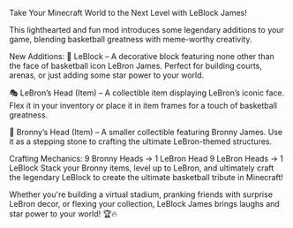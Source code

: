 Take Your Minecraft World to the Next Level with LeBlock James!

This lighthearted and fun mod introduces some legendary additions to your game, blending basketball greatness with meme-worthy creativity.

New Additions:
🏀 LeBlock – A decorative block featuring none other than the face of basketball icon LeBron James. Perfect for building courts, arenas, or just adding some star power to your world.

🎭 LeBron’s Head (Item) – A collectible item displaying LeBron’s iconic face. Flex it in your inventory or place it in item frames for a touch of basketball greatness.

👶 Bronny’s Head (Item) – A smaller collectible featuring Bronny James. Use it as a stepping stone to crafting the ultimate LeBron-themed structures.

Crafting Mechanics:
9 Bronny Heads → 1 LeBron Head
9 LeBron Heads → 1 LeBlock
Stack your Bronny items, level up to LeBron, and ultimately craft the legendary LeBlock to create the ultimate basketball tribute in Minecraft!

Whether you're building a virtual stadium, pranking friends with surprise LeBron decor, or flexing your collection, LeBlock James brings laughs and star power to your world! 🏆🔥







